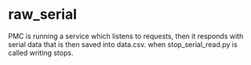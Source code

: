 # raw_serial
PMC is running a service which listens to requests, then it responds with serial data that is then saved into data.csv.
when stop_serial_read.py is called writing stops.
